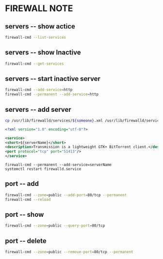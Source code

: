 #  FIREWALL NOTE

## servers -- show actice
```sh
firewall-cmd --list-services
```

## servers -- show Inactive
```sh
firewall-cmd --get-services
```

## servers -- start inactive server
```sh
firewall-cmd --add-service=http
firewall-cmd --permanent --add-service=http

```

## servers -- add server
```sh
cp /usr/lib/firewalld/services/${someone}.xml /usr/lib/firewalld/services/${youserver}.xml
```

```xml
<?xml version="1.0" encoding="utf-8"?>

<service>
<short>${serverName}</short>
<description>Transmission is a lightweight GTK+ BitTorrent client.</description>
<port protocol="tcp" port="51413"/>
</service>
```
```
firewall-cmd --permanent --add-service=serverName
systemctl restart firewalld.service
```

## port -- add
```sh
firewall-cmd --zone=public --add-port=80/tcp --permanent
firewall-cmd --reload
```
## port -- show
```sh
firewall-cmd --zone=public --query-port=80/tcp
```

## port -- delete
```sh
firewall-cmd --zone=public --remove-port=80/tcp --permanent
```